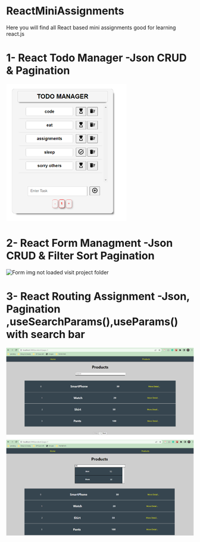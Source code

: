 # ReactMiniAssignments
Here you will find all React based mini assignments good for learning react.js

<h1>1- React Todo Manager -Json CRUD & Pagination</h1>
<img width="323" alt="Todo img not loaded" src="https://github.com/krishnachaturvedi1901/ReactMiniAssignments/blob/main/Todo%20Manager%20CRUD%20Pagination/public/todo.PNG?raw=true"/>

<h1>2- React Form Managment -Json CRUD & Filter Sort Pagination</h1>
<img alt="Form img not loaded visit project folder" src="https://github.com/masai-course/krishna_pw05_322/blob/master/unit-3/sprint-3/day-2/form-jsoncrud-imgupload/public/formImg.PNG?raw=true" height="500px" />

<h1>3- React Routing Assignment -Json, Pagination ,useSearchParams(),useParams() with search bar</h1>
<img src="All Projects Images for Readme\React routing Images\final1.PNG"/>
<img src="All Projects Images for Readme\React routing Images\searchBar 4.PNG"/>
